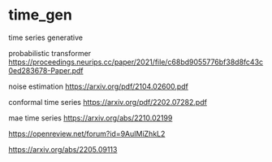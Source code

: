 # time_gen
time series generative

probabilistic transformer https://proceedings.neurips.cc/paper/2021/file/c68bd9055776bf38d8fc43c0ed283678-Paper.pdf

noise estimation https://arxiv.org/pdf/2104.02600.pdf

conformal time series https://arxiv.org/pdf/2202.07282.pdf

mae time series https://arxiv.org/abs/2210.02199

https://openreview.net/forum?id=9AuIMiZhkL2

https://arxiv.org/abs/2205.09113
